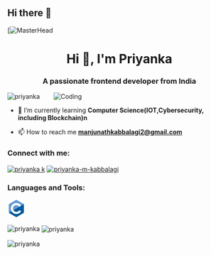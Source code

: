 ## Hi there 👋

<!--
**pkabbalagi/pkabbalagi** is a ✨ _special_ ✨ repository because its `README.md` (this file) appears on your GitHub profile.

Here are some ideas to get you started:

- 🔭 I’m currently working on ...
- 🌱 I’m currently learning ...
- 👯 I’m looking to collaborate on ...
- 🤔 I’m looking for help with ...
- 💬 Ask me about ...
- 📫 How to reach me: ...
- 😄 Pronouns: ...
- ⚡ Fun fact: ...

-->

[![MasterHead](https://user-images.githubusercontent.com/90236635/232446433-d5540fa2-fe28-4bb8-b929-cdb51fe61336.gif)
<h1 align="center">Hi 👋, I'm Priyanka</h1>
<h3 align="center">A passionate frontend developer from India</h3>
<img align="right"alt="Coding"width="400"src="https://th.bing.com/th/id/OIP.YE-uRCE8HJCsKCNXUiQ2pAHaFj?w=222&h=180&c=7&r=0&o=5&pid=1.7">
<p align="left"> <img src="https://komarev.com/ghpvc/?username=priyanka&label=Profile%20views&color=0e75b6&style=flat" alt="priyanka" /> </p>

- 🌱 I’m currently learning **Computer Science(IOT,Cybersecurity, including Blockchain)n**

- 📫 How to reach me **manjunathkabbalagi2@gmail.com**

<h3 align="left">Connect with me:</h3>
<p align="left">
<a href="https://linkedin.com/in/priyanka k" target="blank"><img align="center" src="https://raw.githubusercontent.com/rahuldkjain/github-profile-readme-generator/master/src/images/icons/Social/linked-in-alt.svg" alt="priyanka k" height="30" width="40" /></a>
<a href="https://instagram.com/priyanka-m-kabbalagi" target="blank"><img align="center" src="https://raw.githubusercontent.com/rahuldkjain/github-profile-readme-generator/master/src/images/icons/Social/instagram.svg" alt="priyanka-m-kabbalagi" height="30" width="40" /></a>
</p>

<h3 align="left">Languages and Tools:</h3>
<p align="left"> <a href="https://www.cprogramming.com/" target="_blank" rel="noreferrer"> <img src="https://raw.githubusercontent.com/devicons/devicon/master/icons/c/c-original.svg" alt="c" width="40" height="40"/> </a> </p>

<p><img align="left" src="https://github-readme-stats.vercel.app/api/top-langs?username=priyanka&show_icons=true&locale=en&layout=compact" alt="priyanka" /></p>

<p>&nbsp;<img align="center" src="https://github-readme-stats.vercel.app/api?username=priyanka&show_icons=true&locale=en" alt="priyanka" /></p>

<p><img align="center" src="https://github-readme-streak-stats.herokuapp.com/?user=priyanka&" alt="priyanka" /></p>

